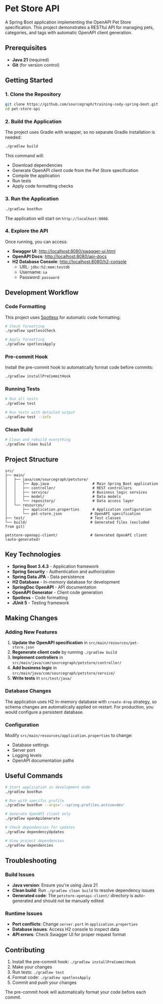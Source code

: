 # Pet Store API

A Spring Boot application implementing the OpenAPI Pet Store specification. This
project demonstrates a RESTful API for managing pets, categories, and tags with
automatic OpenAPI client generation.

## Prerequisites

- **Java 21** (required)
- **Git** (for version control)

## Getting Started

### 1. Clone the Repository

```bash
git clone https://github.com/sourcegraph/training-cody-spring-boot.git
cd pet-store-api
```

### 2. Build the Application

The project uses Gradle with wrapper, so no separate Gradle installation is needed:

```bash
./gradlew build
```

This command will:

- Download dependencies
- Generate OpenAPI client code from the Pet Store specification
- Compile the application
- Run tests
- Apply code formatting checks

### 3. Run the Application

```bash
./gradlew bootRun
```

The application will start on `http://localhost:8080`.

### 4. Explore the API

Once running, you can access:

- **Swagger UI**: <http://localhost:8080/swagger-ui.html>
- **OpenAPI Docs**: <http://localhost:8080/api-docs>
- **H2 Database Console**: <http://localhost:8080/h2-console>
  - URL: `jdbc:h2:mem:testdb`
  - Username: `sa`
  - Password: `password`

## Development Workflow

### Code Formatting

This project uses [Spotless](https://github.com/diffplug/spotless) for automatic
code formatting:

```bash
# Check formatting
./gradlew spotlessCheck

# Apply formatting
./gradlew spotlessApply
```

### Pre-commit Hook

Install the pre-commit hook to automatically format code before commits:

```bash
./gradlew installPreCommitHook
```

### Running Tests

```bash
# Run all tests
./gradlew test

# Run tests with detailed output
./gradlew test --info
```

### Clean Build

```bash
# Clean and rebuild everything
./gradlew clean build
```

## Project Structure

```text
src/
├── main/
│   ├── java/com/sourcegraph/petstore/
│   │   ├── App.java                    # Main Spring Boot application
│   │   ├── controller/                 # REST controllers
│   │   ├── service/                    # Business logic services
│   │   ├── model/                      # Data models
│   │   └── repository/                 # Data access layer
│   └── resources/
│       ├── application.properties      # Application configuration
│       └── pet-store.json             # OpenAPI specification
├── test/                              # Test classes
└── build/                             # Generated files (excluded from git)

petstore-openapi-client/               # Generated OpenAPI client (auto-generated)
```

## Key Technologies

- **Spring Boot 3.4.3** - Application framework
- **Spring Security** - Authentication and authorization
- **Spring Data JPA** - Data persistence
- **H2 Database** - In-memory database for development
- **SpringDoc OpenAPI** - API documentation
- **OpenAPI Generator** - Client code generation
- **Spotless** - Code formatting
- **JUnit 5** - Testing framework

## Making Changes

### Adding New Features

1. **Update the OpenAPI specification** in `src/main/resources/pet-store.json`
2. **Regenerate client code** by running `./gradlew build`
3. **Implement controllers** in `src/main/java/com/sourcegraph/petstore/controller/`
4. **Add business logic** in `src/main/java/com/sourcegraph/petstore/service/`
5. **Write tests** in `src/test/java/`

### Database Changes

The application uses H2 in-memory database with `create-drop` strategy, so schema
changes are automatically applied on restart. For production, you would
configure a persistent database.

### Configuration

Modify `src/main/resources/application.properties` to change:

- Database settings
- Server port
- Logging levels
- OpenAPI documentation paths

## Useful Commands

```bash
# Start application in development mode
./gradlew bootRun

# Run with specific profile
./gradlew bootRun --args='--spring.profiles.active=dev'

# Generate OpenAPI client only
./gradlew openApiGenerate

# Check dependencies for updates
./gradlew dependencyUpdates

# View project dependencies
./gradlew dependencies
```

## Troubleshooting

### Build Issues

- **Java version**: Ensure you're using Java 21
- **Clean build**: Run `./gradlew clean build` to resolve dependency issues
- **Generated code**: The `petstore-openapi-client/` directory is auto-generated
and should not be manually edited

### Runtime Issues

- **Port conflicts**: Change `server.port` in `application.properties`
- **Database issues**: Access H2 console to inspect data
- **API errors**: Check Swagger UI for proper request format

## Contributing

1. Install the pre-commit hook: `./gradlew installPreCommitHook`
2. Make your changes
3. Run tests: `./gradlew test`
4. Format code: `./gradlew spotlessApply`
5. Commit and push your changes

The pre-commit hook will automatically format your code before each commit.

